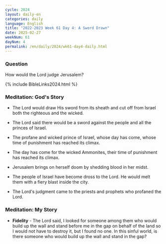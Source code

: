 ```yaml
---
cycle: 2024
layout: daily-en
categories: daily
language: English
title: "2022-2023 Week 61 Day 4: A Sword Drawn"
date: 2025-02-27
weekNum: 61
dayNum: 4
permalink: /en/daily/2024/wk61-day4-daily.html
---
```


### Question     
How would the Lord judge Jerusalem?

{% include BibleLinks2024.html %}

### Meditation: God's Story   
+ The Lord would draw His sword from its sheath and cut off from Israel both the righteous and the wicked. 

+ The Lord said there would be a sword against the people and all the princes of Israel. 

+ The profane and wicked prince of Israel, whose day has come, whose time of punishment has reached its climax. 

+ The day has come for the wicked Ammonites, their time of punishment has reached its climax. 

+ Jerusalem brings on herself doom by shedding blood in her midst. 

+ The people of Israel have become dross to the Lord. He would melt them with a fiery blast inside the city. 

+ The Lord's judgment came to the priests and prophets who profaned the Lord. 

### Meditation: My Story   
+ **Fidelity** - The Lord said, I looked for someone among them who would build up the wall and stand before me in the gap on behalf of the land so I would not have to destroy it, but I found no one. In this sinful world, is there someone who would build up the wall and stand in the gap? 
